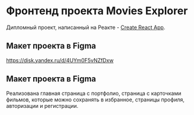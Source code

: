 # Фронтенд проекта Movies Explorer

Дипломный проект, написанный на Реакте - [Create React App](https://github.com/facebook/create-react-app).

## Макет проекта в Figma

https://disk.yandex.ru/d/4UYm0F5vNZfDxw

## Макет проекта в Figma

Реализована главная страница с портфолио, страница с карточками фильмов, которые можно сохранять в избранное, страницы профиля, авторизации и регистрации.